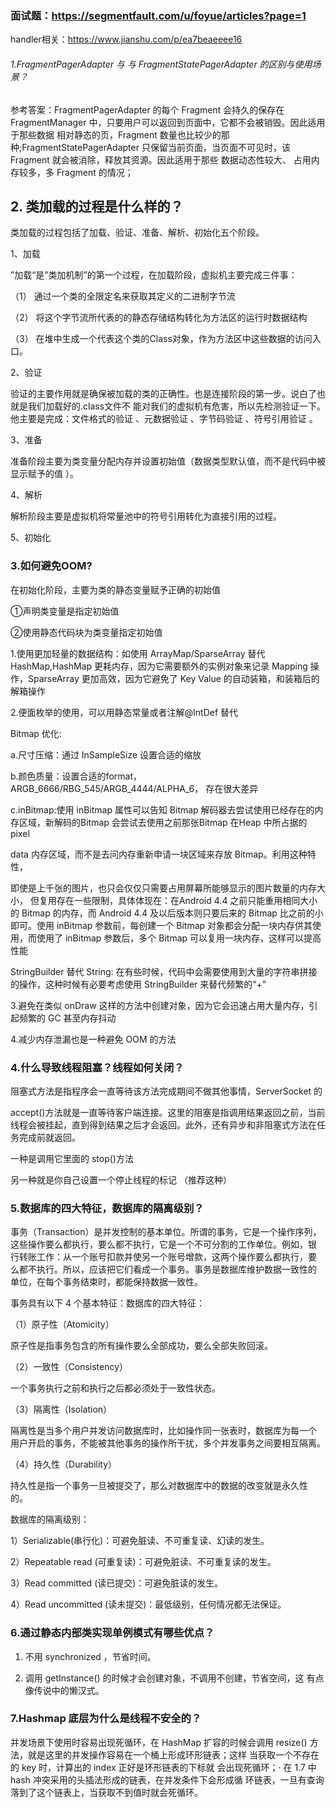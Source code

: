 ### 面试题：https://segmentfault.com/u/foyue/articles?page=1
handler相关：https://www.jianshu.com/p/ea7beaeeee16


###### 1.FragmentPagerAdapter 与 与 FragmentStatePagerAdapter 的区别与使用场景？
参考答案：FragmentPagerAdapter 的每个 Fragment 会持久的保存在 FragmentManager 中，只要用户可以返回到页面中，它都不会被销毁。因此适用于那些数据 相对静态的页，Fragment 数量也比较少的那种;FragmentStatePagerAdapter 只保留当前页面，当页面不可见时，该 Fragment 就会被消除，释放其资源。因此适用于那些 数据动态性较大、 占用内存较多，多 Fragment 的情况；



## 2. 类加载的过程是什么样的？

类加载的过程包括了加载、验证、准备、解析、初始化五个阶段。

1、加载

”加载“是”类加机制”的第一个过程，在加载阶段，虚拟机主要完成三件事：

（1） 通过一个类的全限定名来获取其定义的二进制字节流

（2） 将这个字节流所代表的的静态存储结构转化为方法区的运行时数据结构

（3） 在堆中生成一个代表这个类的Class对象，作为方法区中这些数据的访问入口。

2、验证

验证的主要作用就是确保被加载的类的正确性。也是连接阶段的第一步。说白了也就是我们加载好的.class文件不  能对我们的虚拟机有危害，所以先检测验证一下。他主要是完成：文件格式的验证 、元数据验证 、字节码验证 、符号引用验证 。

3、准备

准备阶段主要为类变量分配内存并设置初始值（数据类型默认值，而不是代码中被显示赋予的值 ）。

4、解析

解析阶段主要是虚拟机将常量池中的符号引用转化为直接引用的过程。

5、初始化



### 3.如何避免OOM?

在初始化阶段，主要为类的静态变量赋予正确的初始值

①声明类变量是指定初始值

②使用静态代码块为类变量指定初始值



1.使用更加轻量的数据结构：如使用 ArrayMap/SparseArray 替代HashMap,HashMap 更耗内存，因为它需要额外的实例对象来记录 Mapping 操作，SparseArray 更加高效，因为它避免了 Key Value 的自动装箱，和装箱后的解箱操作

2.便面枚举的使用，可以用静态常量或者注解@IntDef 替代

Bitmap 优化:

a.尺寸压缩：通过 InSampleSize 设置合适的缩放

b.颜色质量：设置合适的format，ARGB_6666/RBG_545/ARGB_4444/ALPHA_6， 存在很大差异

c.inBitmap:使用 inBitmap 属性可以告知 Bitmap 解码器去尝试使用已经存在的内存区域，新解码的Bitmap 会尝试去使用之前那张Bitmap 在Heap 中所占据的pixel

data 内存区域，而不是去问内存重新申请一块区域来存放 Bitmap。利用这种特性，

即使是上千张的图片，也只会仅仅只需要占用屏幕所能够显示的图片数量的内存大小， 但复用存在一些限制，具体体现在：在Android 4.4 之前只能重用相同大小的 Bitmap 的内存，而 Android 4.4 及以后版本则只要后来的 Bitmap 比之前的小即可。使用 inBitmap 参数前，每创建一个 Bitmap 对象都会分配一块内存供其使用，而使用了 inBitmap 参数后，多个 Bitmap 可以复用一块内存，这样可以提高性能

StringBuilder 替代 String: 在有些时候，代码中会需要使用到大量的字符串拼接的操作，这种时候有必要考虑使用 StringBuilder 来替代频繁的“+”

3.避免在类似 onDraw 这样的方法中创建对象，因为它会迅速占用大量内存，引起频繁的 GC 甚至内存抖动

4.减少内存泄漏也是一种避免 OOM 的方法



### 4.什么导致线程阻塞？线程如何关闭？

阻塞式方法是指程序会一直等待该方法完成期间不做其他事情，ServerSocket 的

accept()方法就是一直等待客户端连接。这里的阻塞是指调用结果返回之前，当前线程会被挂起，直到得到结果之后才会返回。此外，还有异步和非阻塞式方法在任务完成前就返回。

一种是调用它里面的 stop()方法

另一种就是你自己设置一个停止线程的标记 （推荐这种）



### 5.数据库的四大特征，数据库的隔离级别？

事务（Transaction）是并发控制的基本单位。所谓的事务，它是一个操作序列， 这些操作要么都执行，要么都不执行，它是一个不可分割的工作单位。例如，银 行转账工作：从一个账号扣款并使另一个账号增款，这两个操作要么都执行，要 么都不执行。所以，应该把它们看成一个事务。事务是数据库维护数据一致性的 单位，在每个事务结束时，都能保持数据一致性。

事务具有以下 4 个基本特征：数据库的四大特征：

（1）原子性（Atomicity）

原子性是指事务包含的所有操作要么全部成功，要么全部失败回滚。

（2）一致性（Consistency）

一个事务执行之前和执行之后都必须处于一致性状态。

（3）隔离性（Isolation）

 隔离性是当多个用户并发访问数据库时，比如操作同一张表时，数据库为每一个 用户开启的事务，不能被其他事务的操作所干扰，多个并发事务之间要相互隔离。

（4）持久性（Durability）

 持久性是指一个事务一旦被提交了，那么对数据库中的数据的改变就是永久性 的。

数据库的隔离级别：

1）Serializable(串行化)：可避免脏读、不可重复读、幻读的发生。

2）Repeatable read (可重复读)：可避免脏读、不可重复读的发生。

3）Read committed (读已提交)：可避免脏读的发生。

4）Read uncommitted (读未提交)：最低级别，任何情况都无法保证。



### 6.通过静态内部类实现单例模式有哪些优点？

1. 不用 synchronized ，节省时间。

2. 调用 getInstance() 的时候才会创建对象，不调用不创建，节省空间，这 有点像传说中的懒汉式。

   

### 7.Hashmap 底层为什么是线程不安全的？

并发场景下使用时容易出现死循环，在 HashMap 扩容的时候会调用 resize() 方法，就是这里的并发操作容易在一个桶上形成环形链表；这样 当获取一个不存在的 key 时，计算出的 index 正好是环形链表的下标就 会出现死循环；· 在 1.7 中 hash 冲突采用的头插法形成的链表，在并发条件下会形成循 环链表，一旦有查询落到了这个链表上，当获取不到值时就会死循环。

